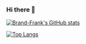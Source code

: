### Hi there 👋

<!--
**Brand-Frank/Brand-Frank** is a ✨ _special_ ✨ repository because its `README.md` (this file) appears on your GitHub profile.

Here are some ideas to get you started:

- 🔭 I’m currently working on ...
- 🌱 I’m currently learning ...
- 👯 I’m looking to collaborate on ...
- 🤔 I’m looking for help with ...
- 💬 Ask me about ...
- 📫 How to reach me: ...
- 😄 Pronouns: ...
- ⚡ Fun fact: ...
-->

[ ![Brand-Frank's GitHub stats](https://github-readme-stats.vercel.app/api?username=Brand-Frank&show_icons=true&theme=radical)  ](https://github.com/Brand-Frank/)

[![Top Langs](https://github-readme-stats.vercel.app/api/top-langs/?username=Brand-Frank)](https://github.com/Brand-Frank/)
